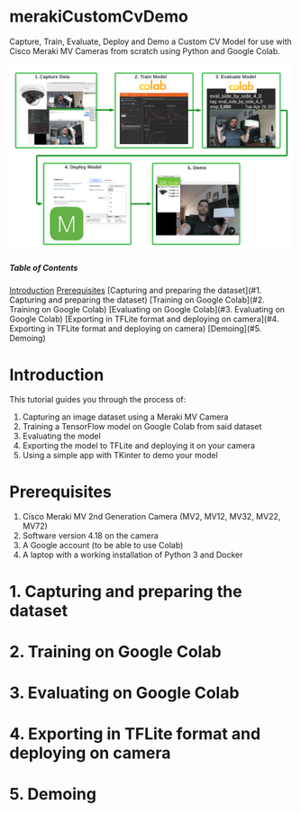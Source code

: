 # merakiCustomCvDemo
Capture, Train, Evaluate, Deploy and Demo a Custom CV Model for use with Cisco Meraki MV Cameras from scratch using Python and Google Colab.

![image alt text](docImages/mvCustomCvDemo.png)

##### Table of Contents

[Introduction](#Introduction)
[Prerequisites](#Prerequisites)
[Capturing and preparing the dataset](#1. Capturing and preparing the dataset)
[Training on Google Colab](#2. Training on Google Colab)
[Evaluating on Google Colab](#3. Evaluating on Google Colab)
[Exporting in TFLite format and deploying on camera](#4. Exporting in TFLite format and deploying on camera)
[Demoing](#5. Demoing)

# Introduction

This tutorial guides you through the process of:

1. Capturing an image dataset using a Meraki MV Camera
2. Training a TensorFlow model on Google Colab from said dataset
3. Evaluating the model
4. Exporting the model to TFLite and deploying it on your camera
5. Using a simple app with TKinter to demo your model

# Prerequisites

1. Cisco Meraki MV 2nd Generation Camera (MV2, MV12, MV32, MV22, MV72)
2. Software version 4.18 on the camera
3. A Google account (to be able to use Colab)
4. A laptop with a working installation of Python 3 and Docker

# 1. Capturing and preparing the dataset

# 2. Training on Google Colab

# 3. Evaluating on Google Colab

# 4. Exporting in TFLite format and deploying on camera

# 5. Demoing
